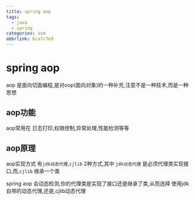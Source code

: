 ```yaml
---
title: spring aop
tags:
  - java
  - spring
categories: ssm
abbrlink: bca7c7e9
---
```


# spring aop 

aop 是面向切面编程,是对oop(面向对象)的一种补充,注意不是一种技术,而是一种思想

## aop功能

aop常用在 日志打印,权限控制,异常处理,性能检测等等
<!-- more -->
## aop原理

aop实现方式 有`jdk动态代理`,`cjlib` 2种方式,其中 `jdk动态代理` 是必须代理类实现接口,而,`cjlib` 继承一个类

spring aop 会动态检测,你的代理类是实现了接口还是继承了类,从而选择 使用jdk自带的动态代理,还是,cjlib动态代理
